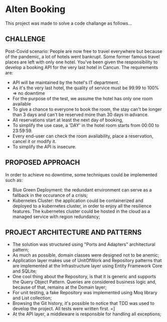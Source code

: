 # Alten Booking
This project was made to solve a code challange as follows...

## CHALLENGE
Post-Covid scenario:
People are now free to travel everywhere but because of the pandemic, a lot of hotels
went bankrupt. Some former famous travel places are left with only one hotel.
You've been given the responsibility to develop a booking API for the very last hotel in Cancun.
The requirements are:
- API will be maintained by the hotel's IT department.
- As it's the very last hotel, the quality of service must be 99.99 to 100% => no downtime
- For the purpose of the test, we assume the hotel has only one room available
- To give a chance to everyone to book the room, the stay can't be longer than 3 days
and can't be reserved more than 30 days in advance.
- All reservations start at least the next day of booking,
- To simplify the use case, a 'DAY' in the hotel room starts from 00:00 to 23:59:59.
- Every end-user can check the room availability, place a reservation, cancel it or modify it.
- To simplify the API is insecure.

## PROPOSED APPROACH
In order to achieve no downtime, some techniques could be implemented such as:
- Blue Green Deployment: the redundant environment can serve as a fallback in the occurance of a crisis;
- Kubernetes Cluster: the application could be containerized and deployed to a kubernetes cluster, in order to enjoy all the resilience features. The kubernetes cluster could be hosted in the cloud as a managed service with region redundancy;

## PROJECT ARCHITECTURE AND PATTERNS
- The solution was structured using "Ports and Adapters" architectural pattern;
- As much as possible, domain classes were designed not to be anemic;
- Application layer makes use of UnitOfWork and Repository patterns that are implemented at the Infrastructure layer using Entity Framework Core and SQLite;
- One cool thing about the Repository, is that it is generic and supports the Query Object Pattern. Queries are considered business logic and, because of that, remains at the Domain layer;
- For unit testing, a fake Repository was implemented using Moq library and List<T> collection;
- Browsing the Git history, it's possible to notice that TDD was used to develop the project. All tests were written first. =]
- At the API layer, a middleware is responsible for handling all exceptions;
